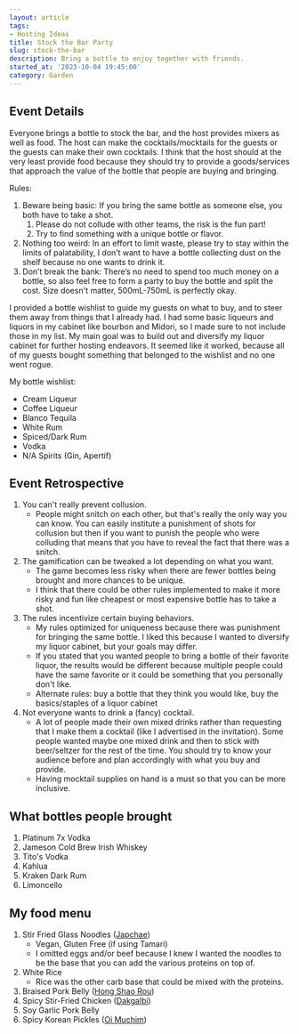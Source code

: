 ```yaml
---
layout: article
tags:
- Hosting Ideas
title: Stock the Bar Party
slug: stock-the-bar
description: Bring a bottle to enjoy together with friends.
started_at: '2023-10-04 19:45:00'
category: Garden
---
```


## Event Details
Everyone brings a bottle to stock the bar, and the host provides mixers as well as food. The host can make the cocktails/mocktails for the guests or the guests can make their own cocktails. I think that the host should at the very least provide food because they should try to provide a goods/services that approach the value of the bottle that people are buying and bringing.

Rules:
1. Beware being basic: If you bring the same bottle as someone else, you both have to take a shot.
    1. Please do not collude with other teams, the risk is the fun part!
    2. Try to find something with a unique bottle or flavor.
2. Nothing too weird: In an effort to limit waste, please try to stay within the limits of palatability, I don’t want to have a bottle collecting dust on the shelf because no one wants to drink it.
3. Don’t break the bank: There’s no need to spend too much money on a bottle, so also feel free to form a party to buy the bottle and split the cost. Size doesn't matter, 500mL-750mL is perfectly okay.

I provided a bottle wishlist to guide my guests on what to buy, and to steer them away from things that I already had. I had some basic liqueurs and liquors in my cabinet like bourbon and Midori, so I made sure to not include those in my list. My main goal was to build out and diversify my liquor cabinet for further hosting endeavors. It seemed like it worked, because all of my guests bought something that belonged to the wishlist and no one went rogue.

My bottle wishlist:
* Cream Liqueur
* Coffee Liqueur
* Blanco Tequila
* White Rum
* Spiced/Dark Rum
* Vodka
* N/A Spirits (Gin, Apertif)

## Event Retrospective
1. You can't really prevent collusion.
    * People might snitch on each other, but that's really the only way you can know. You can easily institute a punishment of shots for collusion but then if you want to punish the people who were colluding that means that you have to reveal the fact that there was a snitch.
2. The gamification can be tweaked a lot depending on what you want.
    * The game becomes less risky when there are fewer bottles being brought and more chances to be unique.
    * I think that there could be other rules implemented to make it more risky and fun like cheapest or most expensive bottle has to take a shot.
3. The rules incentivize certain buying behaviors.
    * My rules optimized for uniqueness because there was punishment for bringing the same bottle. I liked this because I wanted to diversify my liquor cabinet, but your goals may differ.
    * If you stated that you wanted people to bring a bottle of their favorite liquor, the results would be different because multiple people could have the same favorite or it could be something that you personally don't like.
    * Alternate rules: buy a bottle that they think you would like, buy the basics/staples of a liquor cabinet
4. Not everyone wants to drink a (fancy) cocktail.
    * A lot of people made their own mixed drinks rather than requesting that I make them a cocktail (like I advertised in the invitation). Some people wanted maybe one mixed drink and then to stick with beer/seltzer for the rest of the time. You should try to know your audience before and plan accordingly with what you buy and provide.
    * Having mocktail supplies on hand is a must so that you can be more inclusive.

## What bottles people brought
1. Platinum 7x Vodka
2. Jameson Cold Brew Irish Whiskey
3. Tito's Vodka
4. Kahlua
5. Kraken Dark Rum
6. Limoncello

## My food menu
1. Stir Fried Glass Noodles ([Japchae](https://www.koreanbapsang.com/japchae-korean-stir-fried-starch/))
    * Vegan, Gluten Free (if using Tamari)
    * I omitted eggs and/or beef because I knew I wanted the noodles to be the base that you can add the various proteins on top of.
2. White Rice
    * Rice was the other carb base that could be mixed with the proteins.
3. Braised Pork Belly ([Hong Shao Rou](https://thewoksoflife.com/shanghai-style-braised-pork-belly/))
4. Spicy Stir-Fried Chicken ([Dakgalbi](https://www.maangchi.com/recipe/dakgalbi))
5. Soy Garlic Pork Belly
5. Spicy Korean Pickles ([Oi Muchim](https://www.koreanbapsang.com/oi-muchim-korean-style-cucumber-salad/))
